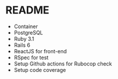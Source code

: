 # README

- Container
- PostgreSQL
- Ruby 3.1
- Rails 6
- ReactJS for front-end
- RSpec for test
- Setup Github actions for Rubocop check
- Setup code coverage